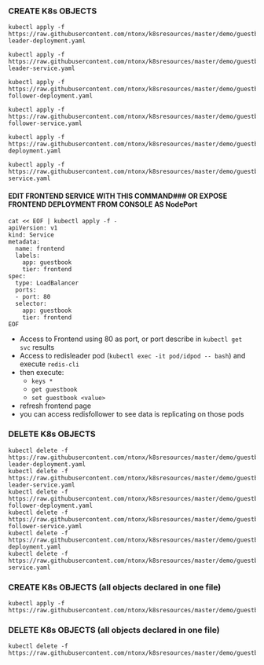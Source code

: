 
### CREATE K8s OBJECTS      

	kubectl apply -f https://raw.githubusercontent.com/ntonx/k8sresources/master/demo/guestbook/1_redis-leader-deployment.yaml
	
	kubectl apply -f https://raw.githubusercontent.com/ntonx/k8sresources/master/demo/guestbook/2_redis-leader-service.yaml
	
	kubectl apply -f https://raw.githubusercontent.com/ntonx/k8sresources/master/demo/guestbook/3_redis-follower-deployment.yaml
	
	kubectl apply -f https://raw.githubusercontent.com/ntonx/k8sresources/master/demo/guestbook/4_redis-follower-service.yaml
	
	kubectl apply -f https://raw.githubusercontent.com/ntonx/k8sresources/master/demo/guestbook/5_frontend-deployment.yaml
	
	kubectl apply -f https://raw.githubusercontent.com/ntonx/k8sresources/master/demo/guestbook/6_frontend-service.yaml

#### EDIT FRONTEND SERVICE WITH THIS COMMAND### OR EXPOSE FRONTEND DEPLOYMENT FROM CONSOLE AS NodePort

    cat << EOF | kubectl apply -f -
    apiVersion: v1
    kind: Service
    metadata:
      name: frontend
      labels:
        app: guestbook
        tier: frontend
    spec:
      type: LoadBalancer
      ports:
      - port: 80
      selector:
        app: guestbook
        tier: frontend
    EOF

* Access to Frontend using 80 as port, or port describe in `kubectl get svc` results
* Access to redisleader pod  (`kubectl exec -it pod/idpod -- bash`) and execute 
	`redis-cli`
* then execute:
	-	`keys *`
	-	`get guestbook`
	-	`set guestbook <value>`
* refresh frontend page 
* you can access redisfollower to see data is replicating on those pods 


### DELETE K8s OBJECTS 

	kubectl delete -f https://raw.githubusercontent.com/ntonx/k8sresources/master/demo/guestbook/1_redis-leader-deployment.yaml
	kubectl delete -f https://raw.githubusercontent.com/ntonx/k8sresources/master/demo/guestbook/2_redis-leader-service.yaml
	kubectl delete -f https://raw.githubusercontent.com/ntonx/k8sresources/master/demo/guestbook/3_redis-follower-deployment.yaml
	kubectl delete -f https://raw.githubusercontent.com/ntonx/k8sresources/master/demo/guestbook/4_redis-follower-service.yaml
	kubectl delete -f https://raw.githubusercontent.com/ntonx/k8sresources/master/demo/guestbook/5_frontend-deployment.yaml
	kubectl delete -f https://raw.githubusercontent.com/ntonx/k8sresources/master/demo/guestbook/6_frontend-service.yaml


### CREATE K8s OBJECTS (all objects declared in one file)

	kubectl apply -f https://raw.githubusercontent.com/ntonx/k8sresources/master/demo/guestbook/allinone.yaml

### DELETE K8s OBJECTS (all objects declared in one file)

	kubectl delete -f https://raw.githubusercontent.com/ntonx/k8sresources/master/demo/guestbook/allinone.yaml